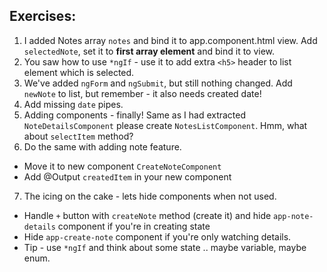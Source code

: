 ## Exercises:
1. I added Notes array `notes` and bind it to app.component.html view. Add `selectedNote`, set it to **first array element** and bind it to view.
2. You saw how to use `*ngIf` - use it to add extra `<h5>` header to list element which is selected.
3. We've added `ngForm` and `ngSubmit`, but still nothing changed. Add `newNote` to list, but remember - it also needs created date!
4. Add missing `date` pipes.
5. Adding components - finally! Same as I had extracted `NoteDetailsComponent` please create `NotesListComponent`. Hmm, what about `selectItem` method?
6. Do the same with adding note feature.
 * Move it to new component `CreateNoteComponent`
 * Add @Output `createdItem` in your new component
7. The icing on the cake - lets hide components when not used.
 * Handle `+` button with `createNote` method (create it) and hide `app-note-details` component if you're in creating state
 * Hide `app-create-note` component if you're only watching details.
 * Tip - use `*ngIf` and think about some state .. maybe variable, maybe enum.